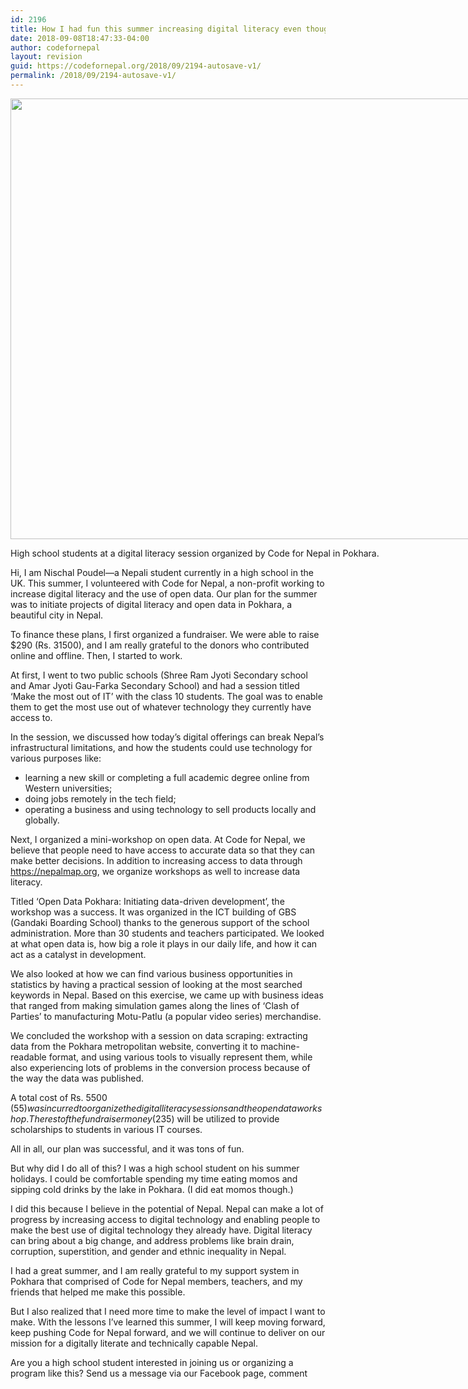```yaml
---
id: 2196
title: How I had fun this summer increasing digital literacy even though I could have just limited myself to eating Mo:Mos
date: 2018-09-08T18:47:33-04:00
author: codefornepal
layout: revision
guid: https://codefornepal.org/2018/09/2194-autosave-v1/
permalink: /2018/09/2194-autosave-v1/
---
```

<div id="attachment_2197" style="width: 950px" class="wp-caption alignnone">
  <a href="https://codefornepal.org/wp-content/uploads/2017/12/41310740_943171059225476_8675138741628567552_o.jpg"><img aria-describedby="caption-attachment-2197" class="wp-image-2197 size-large" src="https://codefornepal.org/wp-content/uploads/2017/12/41310740_943171059225476_8675138741628567552_o-1024x768.jpg" alt="" width="940" height="705" srcset="https://codefornepal.org/wp-content/uploads/2017/12/41310740_943171059225476_8675138741628567552_o-1024x768.jpg 1024w, https://codefornepal.org/wp-content/uploads/2017/12/41310740_943171059225476_8675138741628567552_o-300x225.jpg 300w, https://codefornepal.org/wp-content/uploads/2017/12/41310740_943171059225476_8675138741628567552_o-768x576.jpg 768w, https://codefornepal.org/wp-content/uploads/2017/12/41310740_943171059225476_8675138741628567552_o.jpg 2000w" sizes="(max-width: 940px) 100vw, 940px" /></a>
  
  <p id="caption-attachment-2197" class="wp-caption-text">
    High school students at a digital literacy session organized by Code for Nepal in Pokhara.
  </p>
</div>

Hi, I am Nischal Poudel—a Nepali student currently in a high school in the UK. This summer, I volunteered with Code for Nepal, a non-profit working to increase digital literacy and the use of open data. Our plan for the summer was to initiate projects of digital literacy and open data in Pokhara, a beautiful city in Nepal.

To finance these plans, I first organized a fundraiser. We were able to raise $290 (Rs. 31500), and I am really grateful to the donors who contributed online and offline. Then, I started to work.

At first, I went to two public schools (Shree Ram Jyoti Secondary school and Amar Jyoti Gau-Farka Secondary School) and had a session titled ‘Make the most out of IT’ with the class 10 students. The goal was to enable them to get the most use out of whatever technology they currently have access to.

In the session, we discussed how today’s digital offerings can break Nepal’s infrastructural limitations, and how the students could use technology for various purposes like:

  * learning a new skill or completing a full academic degree online from Western universities;
  * doing jobs remotely in the tech field;
  * operating a business and using technology to sell products locally and globally.

Next, I organized a mini-workshop on open data. At Code for Nepal, we believe that people need to have access to accurate data so that they can make better decisions. In addition to increasing access to data through <https://nepalmap.org>, we organize workshops as well to increase data literacy.

Titled ‘Open Data Pokhara: Initiating data-driven development’, the workshop was a success. It was organized in the ICT building of GBS (Gandaki Boarding School) thanks to the generous support of the school administration. More than 30 students and teachers participated. We looked at what open data is, how big a role it plays in our daily life, and how it can act as a catalyst in development.

We also looked at how we can find various business opportunities in statistics by having a practical session of looking at the most searched keywords in Nepal. Based on this exercise, we came up with business ideas that ranged from making simulation games along the lines of ‘Clash of Parties’ to manufacturing Motu-Patlu (a popular video series) merchandise.

We concluded the workshop with a session on data scraping: extracting data from the Pokhara metropolitan website, converting it to machine-readable format, and using various tools to visually represent them, while also experiencing lots of problems in the conversion process because of the way the data was published.

A total cost of Rs. 5500 ($55) was incurred to organize the digital literacy sessions and the open data workshop. The rest of the fundraiser money ($235) will be utilized to provide scholarships to students in various IT courses.

All in all, our plan was successful, and it was tons of fun.

But why did I do all of this? I was a high school student on his summer holidays. I could be comfortable spending my time eating momos and sipping cold drinks by the lake in Pokhara. (I did eat momos though.)

I did this because I believe in the potential of Nepal. Nepal can make a lot of progress by increasing access to digital technology and enabling people to make the best use of digital technology they already have. Digital literacy can bring about a big change, and address problems like brain drain, corruption, superstition, and gender and ethnic inequality in Nepal.

I had a great summer, and I am really grateful to my support system in Pokhara that comprised of Code for Nepal members, teachers, and my friends that helped me make this possible.

But I also realized that I need more time to make the level of impact I want to make. With the lessons I’ve learned this summer, I will keep moving forward, keep pushing Code for Nepal forward, and we will continue to deliver on our mission for a digitally literate and technically capable Nepal.

Are you a high school student interested in joining us or organizing a program like this? Send us a message via our Facebook page, comment